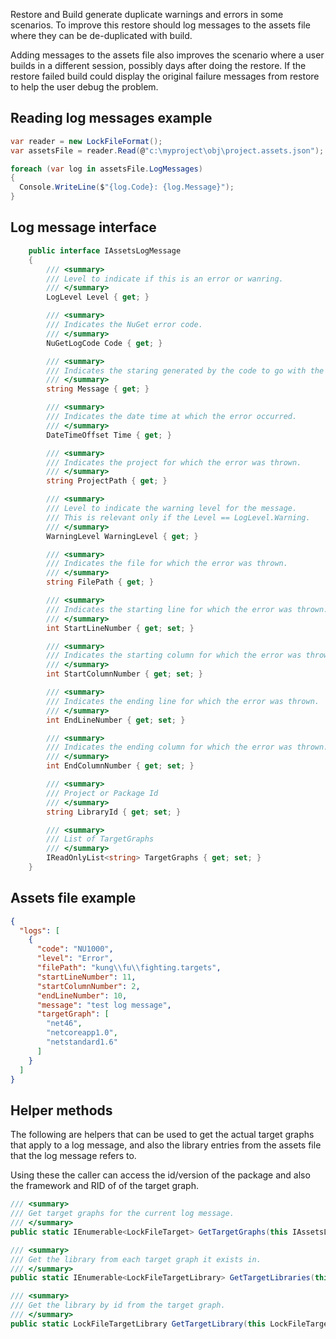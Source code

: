 Restore and Build generate duplicate warnings and errors in some scenarios. To improve this restore should log messages to the assets file where they can be de-duplicated with build.

Adding messages to the assets file also improves the scenario where a user builds in a different session, possibly days after doing the restore. If the restore failed build could display the original failure messages from restore to help the user debug the problem.

## Reading log messages example

```cs
var reader = new LockFileFormat();
var assetsFile = reader.Read(@"c:\myproject\obj\project.assets.json");

foreach (var log in assetsFile.LogMessages)
{
  Console.WriteLine($"{log.Code}: {log.Message}");
}
```


## Log message interface

```cs
    public interface IAssetsLogMessage
    {
        /// <summary>
        /// Level to indicate if this is an error or wanring.
        /// </summary>
        LogLevel Level { get; }

        /// <summary>
        /// Indicates the NuGet error code.
        /// </summary>
        NuGetLogCode Code { get; }

        /// <summary>
        /// Indicates the staring generated by the code to go with the error code.
        /// </summary>
        string Message { get; }

        /// <summary>
        /// Indicates the date time at which the error occurred.
        /// </summary>
        DateTimeOffset Time { get; }

        /// <summary>
        /// Indicates the project for which the error was thrown.
        /// </summary>
        string ProjectPath { get; }

        /// <summary>
        /// Level to indicate the warning level for the message.
        /// This is relevant only if the Level == LogLevel.Warning.
        /// </summary>
        WarningLevel WarningLevel { get; }

        /// <summary>
        /// Indicates the file for which the error was thrown.
        /// </summary>
        string FilePath { get; }

        /// <summary>
        /// Indicates the starting line for which the error was thrown.
        /// </summary>
        int StartLineNumber { get; set; }

        /// <summary>
        /// Indicates the starting column for which the error was thrown.
        /// </summary>
        int StartColumnNumber { get; set; }

        /// <summary>
        /// Indicates the ending line for which the error was thrown.
        /// </summary>
        int EndLineNumber { get; set; }

        /// <summary>
        /// Indicates the ending column for which the error was thrown.
        /// </summary>
        int EndColumnNumber { get; set; }

        /// <summary>
        /// Project or Package Id
        /// </summary>
        string LibraryId { get; set; }

        /// <summary>
        /// List of TargetGraphs
        /// </summary>
        IReadOnlyList<string> TargetGraphs { get; set; }
    }
```


## Assets file example
```json
{
  "logs": [
    {
      "code": "NU1000",
      "level": "Error",
      "filePath": "kung\\fu\\fighting.targets",
      "startLineNumber": 11,
      "startColumnNumber": 2,
      "endLineNumber": 10,
      "message": "test log message",
      "targetGraph": [
        "net46",
        "netcoreapp1.0",
        "netstandard1.6"
      ]
    }
  ]
}
```

## Helper methods

The following are helpers that can be used to get the actual target graphs that apply to a log message, and also the library entries from the assets file that the log message refers to.

Using these the caller can access the id/version of the package and also the framework and RID of of the target graph.

```cs
/// <summary>
/// Get target graphs for the current log message.
/// </summary>
public static IEnumerable<LockFileTarget> GetTargetGraphs(this IAssetsLogMessage message, LockFile assetsFile);

/// <summary>
/// Get the library from each target graph it exists in.
/// </summary>
public static IEnumerable<LockFileTargetLibrary> GetTargetLibraries(this IAssetsLogMessage message, LockFile assetsFile);

/// <summary>
/// Get the library by id from the target graph.
/// </summary>
public static LockFileTargetLibrary GetTargetLibrary(this LockFileTarget target, string libraryId);
```
